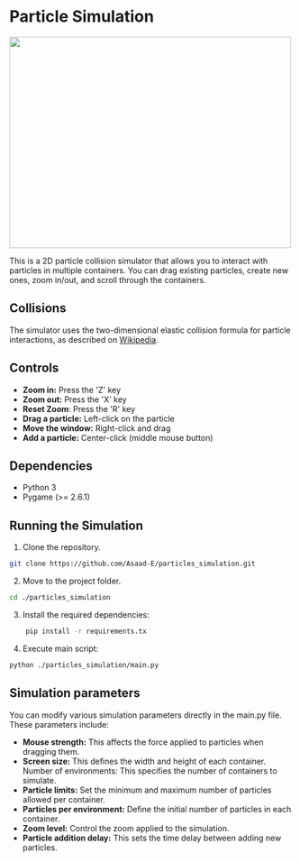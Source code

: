 ﻿# Particle Simulation

<img src="https://github.com/Asaad-E/particles_simulation/blob/master/media/video.gif" width="500" height="375"/>

This is a  2D particle collision simulator that allows you to interact with particles in multiple containers. You can drag existing particles, create new ones, zoom in/out, and scroll through the containers.

## Collisions

The simulator uses the two-dimensional elastic collision formula for particle interactions, as described on [Wikipedia](https://en.wikipedia.org/wiki/Elastic_collision).

## Controls

- **Zoom in:** Press the 'Z' key
- **Zoom out:** Press the 'X' key
- **Reset Zoom**: Press the 'R' key
- **Drag a particle:** Left-click on the particle
- **Move the window:** Right-click and drag
- **Add a particle:** Center-click (middle mouse button)

## Dependencies

- Python 3
- Pygame (>= 2.6.1)

## Running the Simulation

1. Clone the repository.

```bash
git clone https://github.com/Asaad-E/particles_simulation.git
```

2. Move to the project folder.

```bash
cd ./particles_simulation

```

3. Install the required dependencies:

```bash
    pip install -r requirements.tx
```

4. Execute main script:

```bash
python ./particles_simulation/main.py
```

## **Simulation parameters**

You can modify various simulation parameters directly in the main.py file. These parameters include:

- **Mouse strength:** This affects the force applied to particles when dragging them.
- **Screen size:** This defines the width and height of each container.
  Number of environments: This specifies the number of containers to simulate.
- **Particle limits:** Set the minimum and maximum number of particles allowed per container.
- **Particles per environment:** Define the initial number of particles in each container.
- **Zoom level:** Control the zoom applied to the simulation.
- **Particle addition delay:** This sets the time delay between adding new particles.

